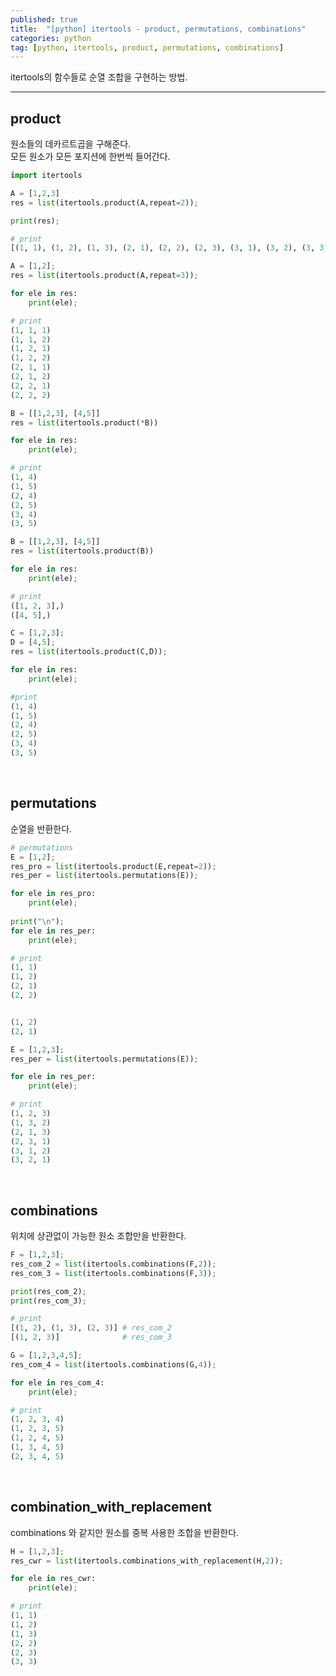 ```yaml
---
published: true
title:  "[python] itertools - product, permutations, combinations"
categories: python
tag: [python, itertools, product, permutations, combinations]
---
```


itertools의 함수들로 순열 조합을 구현하는 방법.
<br>

---
## product 
원소들의 데카르트곱을 구해준다.  
모든 원소가 모든 포지션에 한번씩 들어간다.

```py
import itertools

A = [1,2,3]
res = list(itertools.product(A,repeat=2));

print(res);

# print
[(1, 1), (1, 2), (1, 3), (2, 1), (2, 2), (2, 3), (3, 1), (3, 2), (3, 3)]
```
```py
A = [1,2];
res = list(itertools.product(A,repeat=3));

for ele in res:
    print(ele);

# print
(1, 1, 1)
(1, 1, 2)
(1, 2, 1)
(1, 2, 2)
(2, 1, 1)
(2, 1, 2)
(2, 2, 1)
(2, 2, 2)
```
```py
B = [[1,2,3], [4,5]]
res = list(itertools.product(*B)) 

for ele in res:
    print(ele);

# print
(1, 4)
(1, 5)
(2, 4)
(2, 5)
(3, 4)
(3, 5)
```
```py
B = [[1,2,3], [4,5]]
res = list(itertools.product(B)) 

for ele in res:
    print(ele);

# print
([1, 2, 3],)
([4, 5],)
```
```py
C = [1,2,3];
D = [4,5];
res = list(itertools.product(C,D));

for ele in res:
    print(ele);

#print
(1, 4)
(1, 5)
(2, 4)
(2, 5)
(3, 4)
(3, 5)
```
<br>

## permutations
순열을 반환한다.  

```py
# permutations
E = [1,2];
res_pro = list(itertools.product(E,repeat=2));
res_per = list(itertools.permutations(E));

for ele in res_pro:
    print(ele);
    
print("\n");    
for ele in res_per:
    print(ele);

# print
(1, 1)
(1, 2)
(2, 1)
(2, 2)


(1, 2)
(2, 1)
```
```py
E = [1,2,3];
res_per = list(itertools.permutations(E));

for ele in res_per:
    print(ele);

# print
(1, 2, 3)
(1, 3, 2)
(2, 1, 3)
(2, 3, 1)
(3, 1, 2)
(3, 2, 1)
```
<br>

## combinations
위치에 상관없이 가능한 원소 조합만을 반환한다.
```py
F = [1,2,3];
res_com_2 = list(itertools.combinations(F,2));
res_com_3 = list(itertools.combinations(F,3));

print(res_com_2);
print(res_com_3);

# print
[(1, 2), (1, 3), (2, 3)] # res_com_2
[(1, 2, 3)]              # res_com_3
```
```py
G = [1,2,3,4,5];
res_com_4 = list(itertools.combinations(G,4));

for ele in res_com_4:
    print(ele);

# print
(1, 2, 3, 4)
(1, 2, 3, 5)
(1, 2, 4, 5)
(1, 3, 4, 5)
(2, 3, 4, 5)
```
<br>

## combination_with_replacement
combinations 와 같지만 원소를 중복 사용한 조합을 반환한다. 
```py
H = [1,2,3];
res_cwr = list(itertools.combinations_with_replacement(H,2));

for ele in res_cwr:
    print(ele);

# print
(1, 1)
(1, 2)
(1, 3)
(2, 2)
(2, 3)
(3, 3)
```